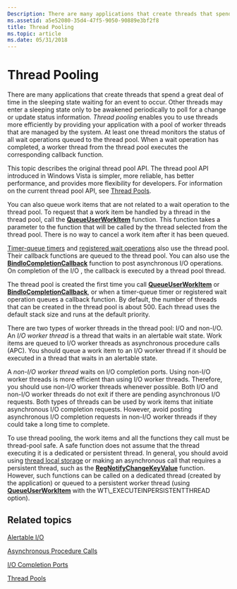 ```yaml
---
Description: There are many applications that create threads that spend a great deal of time in the sleeping state waiting for an event to occur.
ms.assetid: a5e52080-35d4-47f5-9050-90889e3bf2f8
title: Thread Pooling
ms.topic: article
ms.date: 05/31/2018
---
```


# Thread Pooling

There are many applications that create threads that spend a great deal of time in the sleeping state waiting for an event to occur. Other threads may enter a sleeping state only to be awakened periodically to poll for a change or update status information. *Thread pooling* enables you to use threads more efficiently by providing your application with a pool of worker threads that are managed by the system. At least one thread monitors the status of all wait operations queued to the thread pool. When a wait operation has completed, a worker thread from the thread pool executes the corresponding callback function.

This topic describes the original thread pool API. The thread pool API introduced in Windows Vista is simpler, more reliable, has better performance, and provides more flexibility for developers. For information on the current thread pool API, see [Thread Pools](thread-pools.md).

You can also queue work items that are not related to a wait operation to the thread pool. To request that a work item be handled by a thread in the thread pool, call the [**QueueUserWorkItem**](https://msdn.microsoft.com/en-us/library/ms684957(v=VS.85).aspx) function. This function takes a parameter to the function that will be called by the thread selected from the thread pool. There is no way to cancel a work item after it has been queued.

[Timer-queue timers](https://msdn.microsoft.com/en-us/library/ms686796(v=VS.85).aspx) and [registered wait operations](https://msdn.microsoft.com/en-us/library/ms687069(v=VS.85).aspx) also use the thread pool. Their callback functions are queued to the thread pool. You can also use the [**BindIoCompletionCallback**](/windows/desktop/api/WinBase/nf-winbase-bindiocompletioncallback) function to post asynchronous I/O operations. On completion of the I/O , the callback is executed by a thread pool thread.

The thread pool is created the first time you call [**QueueUserWorkItem**](https://msdn.microsoft.com/en-us/library/ms684957(v=VS.85).aspx) or [**BindIoCompletionCallback**](/windows/desktop/api/WinBase/nf-winbase-bindiocompletioncallback), or when a timer-queue timer or registered wait operation queues a callback function. By default, the number of threads that can be created in the thread pool is about 500. Each thread uses the default stack size and runs at the default priority.

There are two types of worker threads in the thread pool: I/O and non-I/O. An *I/O worker thread* is a thread that waits in an alertable wait state. Work items are queued to I/O worker threads as asynchronous procedure calls (APC). You should queue a work item to an I/O worker thread if it should be executed in a thread that waits in an alertable state.

A *non-I/O worker thread* waits on I/O completion ports. Using non-I/O worker threads is more efficient than using I/O worker threads. Therefore, you should use non-I/O worker threads whenever possible. Both I/O and non-I/O worker threads do not exit if there are pending asynchronous I/O requests. Both types of threads can be used by work items that initiate asynchronous I/O completion requests. However, avoid posting asynchronous I/O completion requests in non-I/O worker threads if they could take a long time to complete.

To use thread pooling, the work items and all the functions they call must be thread-pool safe. A safe function does not assume that the thread executing it is a dedicated or persistent thread. In general, you should avoid using [thread local storage](thread-local-storage.md) or making an asynchronous call that requires a persistent thread, such as the [**RegNotifyChangeKeyValue**](https://msdn.microsoft.com/en-us/library/ms724892(v=VS.85).aspx) function. However, such functions can be called on a dedicated thread (created by the application) or queued to a persistent worker thread (using [**QueueUserWorkItem**](https://msdn.microsoft.com/en-us/library/ms684957(v=VS.85).aspx) with the WT\_EXECUTEINPERSISTENTTHREAD option).

## Related topics

<dl> <dt>

[Alertable I/O](https://msdn.microsoft.com/en-us/library/Aa363772(v=VS.85).aspx)
</dt> <dt>

[Asynchronous Procedure Calls](https://msdn.microsoft.com/en-us/library/ms681951(v=VS.85).aspx)
</dt> <dt>

[I/O Completion Ports](https://msdn.microsoft.com/en-us/library/Aa365198(v=VS.85).aspx)
</dt> <dt>

[Thread Pools](thread-pools.md)
</dt> </dl>

 

 



